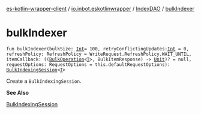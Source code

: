 [es-kotlin-wrapper-client](../../index.md) / [io.inbot.eskotlinwrapper](../index.md) / [IndexDAO](index.md) / [bulkIndexer](./bulk-indexer.md)

# bulkIndexer

`fun bulkIndexer(bulkSize: `[`Int`](https://kotlinlang.org/api/latest/jvm/stdlib/kotlin/-int/index.html)` = 100, retryConflictingUpdates: `[`Int`](https://kotlinlang.org/api/latest/jvm/stdlib/kotlin/-int/index.html)` = 0, refreshPolicy: RefreshPolicy = WriteRequest.RefreshPolicy.WAIT_UNTIL, itemCallback: ((`[`BulkOperation`](../-bulk-operation/index.md)`<`[`T`](index.md#T)`>, BulkItemResponse) -> `[`Unit`](https://kotlinlang.org/api/latest/jvm/stdlib/kotlin/-unit/index.html)`)? = null, requestOptions: RequestOptions = this.defaultRequestOptions): `[`BulkIndexingSession`](../-bulk-indexing-session/index.md)`<`[`T`](index.md#T)`>`

Create a `BulkIndexingSession`.

**See Also**

[BulkIndexingSession](../-bulk-indexing-session/index.md)

